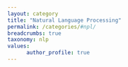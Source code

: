 ```yaml
---
layout: category
title: "Natural Language Processing"
permalink: /categories/#npl/
breadcrumbs: true
taxonomy: nlp
values:
      author_profile: true
---
```

